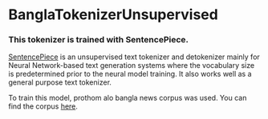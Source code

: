# BanglaTokenizerUnsupervised
### This tokenizer is trained with **SentencePiece**. ###
[SentencePiece](https://github.com/google/sentencepiece) is an unsupervised text tokenizer and detokenizer mainly for Neural Network-based text generation systems where the vocabulary size is predetermined prior to the neural model training. It also works well as a general purpose text tokenizer.

To train this model, prothom alo bangla news corpus was used. You can find the corpus [here](https://www.kaggle.com/furcifer/bangla-newspaper-dataset).
